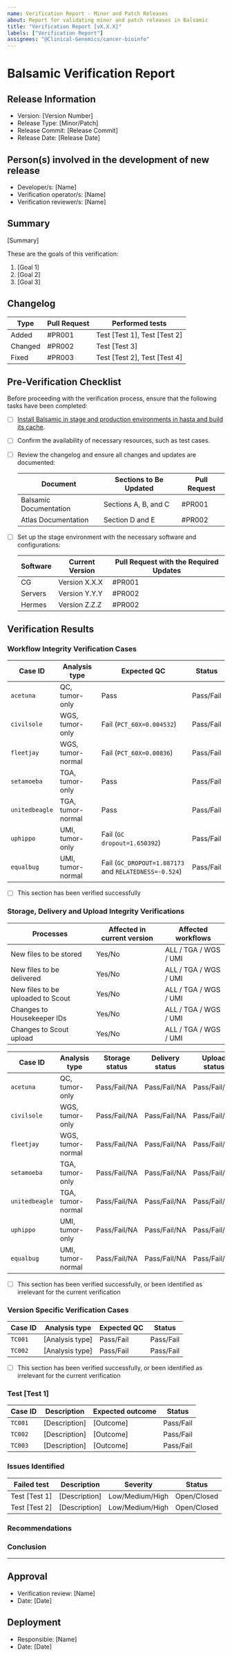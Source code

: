 ```yaml
---
name: Verification Report - Minor and Patch Releases
about: Report for validating minor and patch releases in Balsamic
title: "Verification Report [vX.X.X]"
labels: ["Verification Report"]
assignees: "@Clinical-Genomics/cancer-bioinfo"
---
```


# Balsamic Verification Report

## Release Information

- Version: [Version Number]
- Release Type: [Minor/Patch]
- Release Commit: [Release Commit]
- Release Date: [Release Date]

## Person(s) involved in the development of new release
- Developer/s: [Name]
- Verification operator/s: [Name]
- Verification reviewer/s: [Name]

## Summary

<!--
Provide a brief summary of the verification performed for the release, including the objectives and scope.
-->

[Summary]

These are the goals of this verification:
1. [Goal 1]
2. [Goal 2]
3. [Goal 3]

## Changelog

<!--
Provide a summary of the changes and updates included in this minor/patch release.
-->

| Type    | Pull Request | Performed tests              |
|---------|--------------|------------------------------|
| Added   | #PR001       | Test [Test 1], Test [Test 2] |
| Changed | #PR002       | Test [Test 3]                |
| Fixed   | #PR003       | Test [Test 2], Test [Test 4] |

## Pre-Verification Checklist

Before proceeding with the verification process, ensure that the following tasks have been completed:

- [ ] [Install Balsamic in stage and production environments in hasta and build its cache](https://atlas.scilifelab.se/infrastructure/BALSAMIC/balsamic/#instructions-for-installation).
- [ ] Confirm the availability of necessary resources, such as test cases.
- [ ] Review the changelog and ensure all changes and updates are documented:

    | Document               | Sections to Be Updated | Pull Request |
    |------------------------|------------------------|--------------|
    | Balsamic Documentation | Sections A, B, and C   | #PR001       |
    | Atlas Documentation    | Section D and E        | #PR002       |

- [ ] Set up the stage environment with the necessary software and configurations:

    | Software | Current Version | Pull Request with the Required Updates |
    |----------|-----------------|----------------------------------------|
    | CG       | Version X.X.X   | #PR001                                 |
    | Servers  | Version Y.Y.Y   | #PR002                                 |
    | Hermes   | Version Z.Z.Z   | #PR002                                 |


## Verification Results

<!--
List the specific test cases that were executed during the verification process. Include the test case ID,
description, and status (Pass/Fail).
-->

### Workflow Integrity Verification Cases

| Case ID        | Analysis type      | Expected QC                                           | Status    |
|----------------|--------------------|-------------------------------------------------------|-----------|
| `acetuna`      | QC, tumor-only     | Pass                                                  | Pass/Fail |
| `civilsole`    | WGS, tumor-only    | Fail (`PCT_60X=0.004532`)                             | Pass/Fail |
| `fleetjay`     | WGS, tumor-normal  | Fail (`PCT_60X=0.00836`)                              | Pass/Fail |
| `setamoeba`    | TGA, tumor-only    | Pass                                                  | Pass/Fail |
| `unitedbeagle` | TGA, tumor-normal  | Pass                                                  | Pass/Fail |
| `uphippo`      | UMI, tumor-only    | Fail (`GC dropout=1.650392`)                          | Pass/Fail |
| `equalbug`     | UMI, tumor-normal  | Fail (`GC_DROPOUT=1.087173` and `RELATEDNESS=-0.524`) | Pass/Fail |

- [ ] This section has been verified successfully

### Storage, Delivery and Upload Integrity Verifications

<!--
Table of potentially affected steps in storage, clinical delivery, and upload of files.
-->

| Processes                           | Affected in current version | Affected workflows     | 
|-------------------------------------|-----------------------------|------------------------|
| New files to be stored              | Yes/No                      | ALL / TGA / WGS / UMI  |
| New files to be delivered           | Yes/No                      | ALL / TGA / WGS / UMI  | 
| New files to be uploaded to Scout   | Yes/No                      | ALL / TGA / WGS / UMI  | 
| Changes to Housekeeper IDs          | Yes/No                      | ALL / TGA / WGS / UMI  | 
| Changes to Scout upload             | Yes/No                      | ALL / TGA / WGS / UMI  |

<!--
For each affected workflow above, verify that all required files are stored, delivered and uploaded.
If none are affected, this step can be ignored. 
-->

| Case ID        | Analysis type       | Storage status | Delivery status | Upload  status | 
|----------------|---------------------|----------------|----------------|----------------|
| `acetuna`      | QC, tumor-only      | Pass/Fail/NA   | Pass/Fail/NA   | Pass/Fail/NA   | 
| `civilsole`    | WGS, tumor-only     | Pass/Fail/NA   | Pass/Fail/NA   | Pass/Fail/NA   |
| `fleetjay`     | WGS, tumor-normal   | Pass/Fail/NA   | Pass/Fail/NA   | Pass/Fail/NA   | 
| `setamoeba`    | TGA, tumor-only     | Pass/Fail/NA   | Pass/Fail/NA   | Pass/Fail/NA   | 
| `unitedbeagle` | TGA, tumor-normal   | Pass/Fail/NA   | Pass/Fail/NA   | Pass/Fail/NA   | 
| `uphippo`      | UMI, tumor-only     | Pass/Fail/NA   | Pass/Fail/NA   | Pass/Fail/NA   | 
| `equalbug`     | UMI, tumor-normal   | Pass/Fail/NA   | Pass/Fail/NA   | Pass/Fail/NA   | 

- [ ] This section has been verified successfully, or been identified as irrelevant for the current verification

### Version Specific Verification Cases

| Case ID  | Analysis type     | Expected QC | Status    |
|----------|-------------------|-------------|-----------|
| `TC001`  | [Analysis type]   | Pass/Fail   | Pass/Fail |
| `TC002`  | [Analysis type]   | Pass/Fail   | Pass/Fail |


- [ ] This section has been verified successfully, or been identified as irrelevant for the current verification

### Test [Test 1]

<!--
Provide detailed results for the specific test, including observations, passing criteria, and any relevant metrics.
-->

| Case ID  | Description   | Expected outcome | Status    |
|----------|---------------|------------------|-----------|
| `TC001`  | [Description] | [Outcome]        | Pass/Fail |
| `TC002`  | [Description] | [Outcome]        | Pass/Fail |
| `TC003`  | [Description] | [Outcome]        | Pass/Fail |

### Issues Identified

<!--
Document any issues or defects identified during the verification process. Include the issue ID, description, severity, 
and status (Open/Closed).
-->

| Failed test   | Description   | Severity        | Status      |
|---------------|---------------|-----------------|-------------|
| Test [Test 1] | [Description] | Low/Medium/High | Open/Closed |
| Test [Test 2] | [Description] | Low/Medium/High | Open/Closed |

### Recommendations

<!--
Provide any recommendations or suggestions for improvement based on the verification results and observations.
-->

### Conclusion

<!--
Summarize the overall outcome of the verification for the minor or patch release. Include any significant findings, 
achievements, or areas requiring further attention.
-->

---

## Approval
- Verification review: [Name]
- Date: [Date]

## Deployment
- Responsible: [Name]
- Date: [Date]
